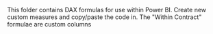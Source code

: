 This folder contains DAX formulas for use within Power BI. Create new custom measures and copy/paste the code in. The "Within Contract" formulae are custom columns

